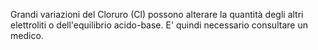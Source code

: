 Grandi variazioni del Cloruro (Cl) possono alterare la quantità degli altri elettroliti o dell'equilibrio acido-base. E' quindi necessario consultare
un medico.
